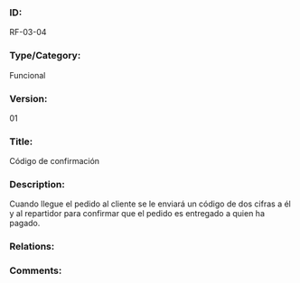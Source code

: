### ID:

RF-03-04

### Type/Category:

Funcional

### Version:

01

### Title: 

Código de confirmación

### Description:

Cuando llegue el pedido al cliente se le enviará un código de dos cifras a él y al repartidor para confirmar que el pedido es entregado a quien ha pagado. 

### Relations:



### Comments:


